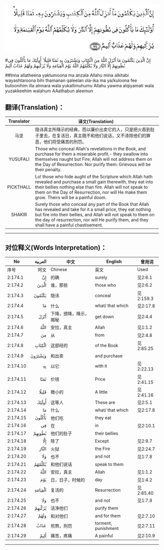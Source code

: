 ![002:174](images/002_174.gif)

#إِنَّ الَّذِينَ يَكْتُمُونَ مَا أَنْزَلَ اللَّهُ مِنَ الْكِتَابِ وَيَشْتَرُونَ بِهِ ثَمَنًا قَلِيلًا ۙ أُولَٰئِكَ مَا يَأْكُلُونَ فِي بُطُونِهِمْ إِلَّا النَّارَ وَلَا يُكَلِّمُهُمُ اللَّهُ يَوْمَ الْقِيَامَةِ وَلَا يُزَكِّيهِمْ وَلَهُمْ عَذَابٌ أَلِيمٌ 

##Inna allatheena yaktumoona ma anzala Allahu mina alkitabi wayashtaroona bihi thamanan qaleelan ola-ika ma ya/kuloona fee butoonihim illa alnnara wala yukallimuhumu Allahu yawma alqiyamati wala yuzakkeehim walahum AAathabun aleemun 

## 翻译(Translation)：

| Translator | 译文(Translation)                                            |
| :--------: | ------------------------------------------------------------ |
|    马坚    | 隐讳真主所降示的经典，而以廉价出卖它的人，只是把火吞到肚子里去，在复活日，真主既不和他们说话，又不涤除他们的罪恶，他们将受痛苦的刑罚。 |
|  YUSUFALI  | Those who conceal Allah's revelations in the Book, and purchase for them a miserable profit,- they swallow into themselves naught but Fire; Allah will not address them on the Day of Resurrection. Nor purify them: Grievous will be their penalty. |
| PICKTHALL  | Lo! those who hide aught of the Scripture which Allah hath revealed and purchase a small gain therewith, they eat into their bellies nothing else than fire. Allah will not speak to them on the Day of Resurrection, nor will He make them grow. Theirs will be a painful doom. |
|   SHAKIR   | Surely those who conceal any part of the Book that Allah has revealed and take for it a small price, they eat nothing but fire into their bellies, and Allah will not speak to them on the day of resurrection, nor will He purify them, and they shall have a painful chastisement. |

---

## 对位释义(Words Interpretation)：

| No   | العربية | 中文    | English | 曾用词 |
| ---- | ------: | ------- | ------- | ------ |
| 序号 |    阿文 | Chinese | 英文    | Used   |
| 2:174.1  | إِنَّ      | 的确                   | surely              | 见2:6.1   |
| 2:174.2  | الَّذِينَ   | 谁，那些               | those who           | 见2:6.2   |
| 2:174.3  | يَكْتُمُونَ  | 隐讳                   | conceal             | 见2:159.3 |
| 2:174.4  | مَا      | 什么                   | what/ that which    | 见2:17.8  |
| 2:174.5  | أَنْزَلَ    | 下降，颁降，降示，揭秘 | get down            | 见2:4.4   |
| 2:174.6  | اللَّهُ    | 安拉，真主             | Allah               | 见1:1.2   |
| 2:174.7  | مِنَ      | 从                     | from                | 见2:4.8   |
| 2:174.8  | الْكِتَابِ  | 这部经的        | of the Book        | 见2:85.25 |
| 2:174.9  | وَيَشْتَرُونَ | 和出卖                 | and purchase        |           |
| 2:174.10 | بِهِ      | 以它                   | with it             | 见2:22.13 |
| 2:174.11 | ثَمَنًا    | 价钱                   | Price               | 见2:41.15 |
| 2:174.12 | قَلِيلًا   | 微小的                 | A little            | 见2:41.16 |
| 2:174.13 | أُولَٰئِكَ   | 这等人                 | These are           | 见2:5.1   |
| 2:174.14 | مَا      | 什么                   | what/ that which    | 见2:17.8  |
| 2:174.15 | يَأْكُلُونَ  | 他们吃                 | they eat            |           |
| 2:174.16 | فِي      | 在                     | in                  | 见2:10.1  |
| 2:174.17 | بُطُونِهِمْ  | 他们的肚子             | their bellies       |           |
| 2:174.18 | إِلَّا     | 除了                   | Except              | 见2:9.7   |
| 2:174.19 | النَّارَ   | 火狱                   | the Fire            | 见2:24.7  |
| 2:174.20 | وَلَا     | 也不                   | and not             | 见1:7.8   |
| 2:174.21 | يُكَلِّمُهُمُ  | 和他们说话             | speak to them       |           |
| 2:174.22 | اللَّهُ    | 安拉，真主             | Allah               | 见1:1.2   |
| 2:174.23 | يَوْمَ     | 日，日子，时候的       | day                 | 见1:4.2   |
| 2:174.24 | الْقِيَامَةِ | 复活的                 | Resurrection        | 见2:85.40 |
| 2:174.25 | وَلَا     | 也不                   | and not             | 见1:7.8   |
| 2:174.26 | يُزَكِّيهِمْ  | 洁净他们               | purify them         |           |
| 2:174.27 | وَلَهُمْ    | 和对他们               | and for them        | 见2:7.10  |
| 2:174.28 | عَذَابٌ    | 煎熬，刑罚             | torment, punishment | 见2:7.11  |
| 2:174.29 | أَلِيمٌ    | 痛苦，疼痛             | A painful           | 见2:10.9  |

---
